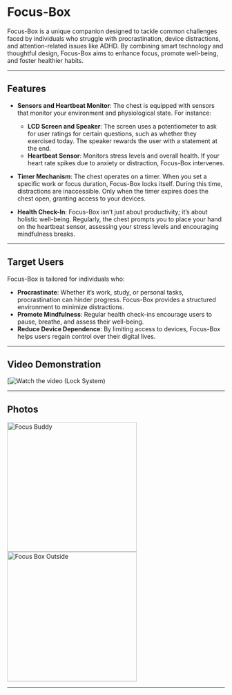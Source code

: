 # Focus-Box

Focus-Box is a unique companion designed to tackle common challenges faced by individuals who struggle with procrastination, device distractions, and attention-related issues like ADHD. By combining smart technology and thoughtful design, Focus-Box aims to enhance focus, promote well-being, and foster healthier habits.

---

## Features

- **Sensors and Heartbeat Monitor**: The chest is equipped with sensors that monitor your environment and physiological state. For instance:
  - **LCD Screen and Speaker**: The screen uses a potentiometer to ask for user ratings for certain questions, such as whether they exercised today. The speaker rewards the user with a statement at the end.
  - **Heartbeat Sensor**: Monitors stress levels and overall health. If your heart rate spikes due to anxiety or distraction, Focus-Box intervenes.
  
- **Timer Mechanism**: The chest operates on a timer. When you set a specific work or focus duration, Focus-Box locks itself. During this time, distractions are inaccessible. Only when the timer expires does the chest open, granting access to your devices.

- **Health Check-In**: Focus-Box isn’t just about productivity; it’s about holistic well-being. Regularly, the chest prompts you to place your hand on the heartbeat sensor, assessing your stress levels and encouraging mindfulness breaks.

---

## Target Users

Focus-Box is tailored for individuals who:

- **Procrastinate**: Whether it’s work, study, or personal tasks, procrastination can hinder progress. Focus-Box provides a structured environment to minimize distractions.
- **Promote Mindfulness**: Regular health check-ins encourage users to pause, breathe, and assess their well-being.
- **Reduce Device Dependence**: By limiting access to devices, Focus-Box helps users regain control over their digital lives.

---

## Video Demonstration

[![Watch the video (Lock System)](https://github.com/user-attachments/assets/b02f1649-ca58-4170-8546-0983eb32f469)


---

## Photos

<img src="https://github.com/user-attachments/assets/b6dbc00e-ba64-45c2-b0a7-1a5c1a42a244" alt="Focus Buddy" width="300" />
<img src="https://github.com/user-attachments/assets/cdb9f2a1-140b-4132-932c-cc2044016c54" alt="Focus Box Outside" width="300" />

---

